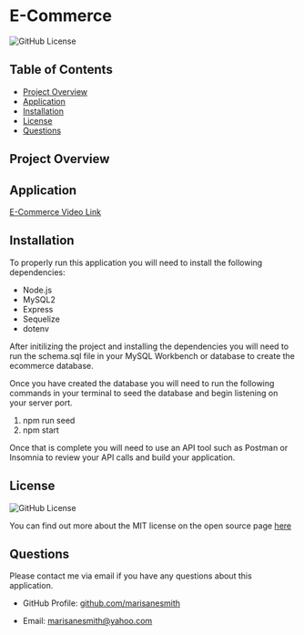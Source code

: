 # E-Commerce 

![GitHub License](https://img.shields.io/badge/license-MIT-blue.svg)<br>

## Table of Contents
* [Project Overview](#Project-Overview)
* [Application](#Application)
* [Installation](#Installation)
* [License](#License)
* [Questions](#Questions)

## Project Overview

## Application
[E-Commerce Video Link](https://drive.google.com/file/d/1-imu-rP9sOSufuA75wNergu142ZKp1Nn/view)

## Installation

To properly run this application you will need to install the following dependencies: 

* Node.js
* MySQL2
* Express
* Sequelize
* dotenv

After initilizing the project and installing the dependencies you will need to run the schema.sql file in your MySQL Workbench or database to create the ecommerce database. 

Once you have created the database you will need to run the following commands in your terminal to seed the database and begin listening on your server port.

1. npm run seed
2. npm start

Once that is complete you will need to use an API tool such as Postman or Insomnia to review your API calls and build  your application. 

## License
![GitHub License](https://img.shields.io/badge/license-MIT-blue.svg)


You can find out more about the MIT license on the open source page [here](https://www.opensource.org/licenses/MIT)

## Questions

Please contact me via email if you have any questions about this application.

* GitHub Profile: [github.com/marisanesmith](github.com/marisanesmith)

* Email: [marisanesmith@yahoo.com](marisanesmith@yahoo.com)